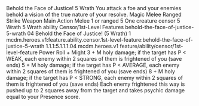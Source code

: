 <ability>
  <name>Behold the Face of Justice!</name>
  <cost>5 Wrath</cost>
  <flavor>You attack a foe and your enemies behold a vision of the true nature of your resolve.</flavor>
  <keywords>
    <keyword>Magic</keyword>
    <keyword>Melee</keyword>
    <keyword>Ranged</keyword>
    <keyword>Strike</keyword>
    <keyword>Weapon</keyword>
  </keywords>
  <type>Main Action</type>
  <distance>Melee 1 or ranged 5</distance>
  <target>One creature</target>
  <metadata>
    <class>censor</class>
    <cost>5 Wrath</cost>
    <cost_amount>5</cost_amount>
    <cost_resource>Wrath</cost_resource>
    <feature_type>ability</feature_type>
    <file_dpath>Censor/1st-Level Features</file_dpath>
    <item_id>behold-the-face-of-justice-5-wrath</item_id>
    <item_index>04</item_index>
    <item_name>Behold the Face of Justice! (5 Wrath)</item_name>
    <level>1</level>
    <scc>mcdm.heroes.v1:feature.ability.censor.1st-level-feature:behold-the-face-of-justice-5-wrath</scc>
    <scdc>1.1.1:5.1.1.1:04</scdc>
    <source>mcdm.heroes.v1</source>
    <type>feature/ability/censor/1st-level-feature</type>
  </metadata>
  <effects>
    <effect type="roll">
      <roll>Power Roll + Might</roll>
      <t1>3 + M holy damage; if the target has P &lt; WEAK, each enemy within 2 squares of them is frightened of you (save ends)</t1>
      <t2>5 + M holy damage; if the target has P &lt; AVERAGE, each enemy within 2 squares of them is frightened of you (save ends)</t2>
      <t3>8 + M holy damage; if the target has P &lt; STRONG, each enemy within 2 squares of them is frightened of you (save ends)</t3>
    </effect>
    <effect type="mundane">Each enemy frightened this way is pushed up to 2 squares away from the target and takes psychic damage equal to your Presence score.</effect>
  </effects>
</ability>
